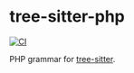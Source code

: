 # tree-sitter-php

[![CI](https://github.com/tree-sitter/tree-sitter-php/actions/workflows/ci.yml/badge.svg)](https://github.com/tree-sitter/tree-sitter-php/actions/workflows/ci.yml)

PHP grammar for [tree-sitter](https://github.com/tree-sitter/tree-sitter).
